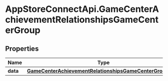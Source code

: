 # AppStoreConnectApi.GameCenterAchievementRelationshipsGameCenterGroup

## Properties

Name | Type | Description | Notes
------------ | ------------- | ------------- | -------------
**data** | [**GameCenterAchievementRelationshipsGameCenterGroupData**](GameCenterAchievementRelationshipsGameCenterGroupData.md) |  | [optional] 


